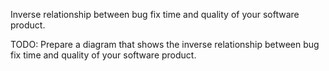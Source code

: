 Inverse relationship between bug fix time and quality of your software product.


TODO: Prepare a diagram that shows the inverse relationship between bug fix time and quality of your software product.

